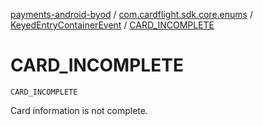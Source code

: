 [payments-android-byod](../../index.md) / [com.cardflight.sdk.core.enums](../index.md) / [KeyedEntryContainerEvent](index.md) / [CARD_INCOMPLETE](./-c-a-r-d_-i-n-c-o-m-p-l-e-t-e.md)

# CARD_INCOMPLETE

`CARD_INCOMPLETE`

Card information is not complete.

